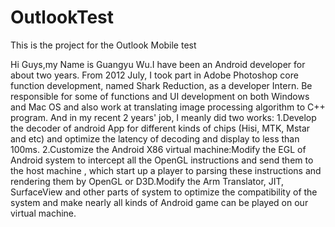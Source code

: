 # OutlookTest
This is the project for the Outlook Mobile test

Hi Guys,my Name is Guangyu Wu.I have been an Android developer for about two years.
From 2012 July, I took part in Adobe Photoshop core function development, named Shark Reduction, as a developer Intern. Be responsible for some of functions and UI development on both Windows and Mac OS and also work at translating image processing algorithm to C++ program.
And in my recent 2 years' job, I meanly did two works:
1.Develop the decoder of android App for different kinds of chips (Hisi, MTK, Mstar and etc) and optimize the latency of decoding and display to less than 100ms.
2.Customize the Android X86 virtual machine:Modify the EGL of Android system to intercept all the OpenGL instructions and send them to the host machine , which start up a player to parsing these instructions and rendering them by OpenGL or D3D.Modify the Arm Translator, JIT, SurfaceView and other parts of system to optimize the compatibility of the system and make nearly all kinds of Android game can be played on our virtual machine.
